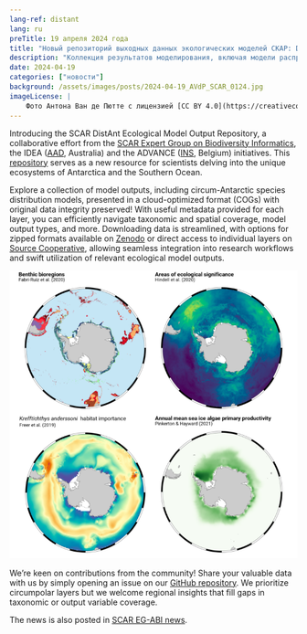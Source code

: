 ```yaml
---
lang-ref: distant
lang: ru
preTitle: 19 апреля 2024 года
title: "Новый репозиторий выходных данных экологических моделей СКАР: DistAnt"
description: "Коллекция результатов моделирования, включая модели распределения видов вокруг Антарктики, представленные в облачном оптимизированном формате (COGs) с сохранением целостности исходных данных"
date: 2024-04-19
categories: ["новости"]
background: /assets/images/posts/2024-04-19_AVdP_SCAR_0124.jpg
imageLicense: |
    Фото Антона Ван де Пютте с лицензией [CC BY 4.0](https://creativecommons.org/licenses/by/4.0/)
---
```


Introducing the SCAR DistAnt Ecological Model Output Repository, a collaborative effort from the [SCAR Expert Group on Biodiversity Informatics](https://scar.org/science/life/egabi), the IDEA ([AAD](https://www.antarctica.gov.au/science/), Australia) and the ADVANCE ([INS](https://www.naturalsciences.be/en), Belgium) initiatives. This [repository](https://github.com/SCAR/distant) serves as a new resource for scientists delving into the unique ecosystems of Antarctica and the Southern Ocean. 

Explore a collection of model outputs, including circum-Antarctic species distribution models, presented in a cloud-optimized format (COGs) with original data integrity preserved! With useful metadata provided for each layer, you can efficiently navigate taxonomic and spatial coverage, model output types, and more. Downloading data is streamlined, with options for zipped formats available on [Zenodo](https://zenodo.org/records/10946892) or direct access to individual layers on [Source Cooperative](https://beta.source.coop/repositories/scar/distant/description/), allowing seamless integration into research workflows and swift utilization of relevant ecological model outputs.

![/assets/images/posts/2024-04-19_SCAR-DistAnt-740x740.png](/assets/images/posts/2024-04-19_SCAR-DistAnt-740x740.png)

We’re keen on contributions from the community! Share your valuable data with us by simply opening an issue on our [GitHub repository](https://github.com/SCAR/distant). We prioritize circumpolar layers but we welcome regional insights that fill gaps in taxonomic or output variable coverage.

The news is also posted in [SCAR EG-ABI news](https://scar.org/scar-news/life-sciences/eg-abi-news/model-output-repository).
